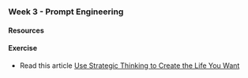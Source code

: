 ### Week 3 - Prompt Engineering

#### Resources


#### Exercise
* Read this article [Use Strategic Thinking to Create the Life You Want ](strategic-thinking-to-create-life-you-want.pdf)